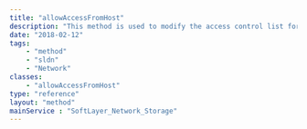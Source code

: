 ```yaml
---
title: "allowAccessFromHost"
description: "This method is used to modify the access control list for this Storage volume.  The [[SoftLayer_Hardware|SoftLayer_Virtual_Guest|SoftLayer_Network_Subnet|SoftLayer_Network_Subnet_IpAddress]] objects which have been allowed access to this storage will be listed in the [[allowedHardware|allowedVirtualGuests|allowedSubnets|allowedIpAddresses]] property of this storage volume. "
date: "2018-02-12"
tags:
    - "method"
    - "sldn"
    - "Network"
classes:
    - "allowAccessFromHost"
type: "reference"
layout: "method"
mainService : "SoftLayer_Network_Storage"
---
```

